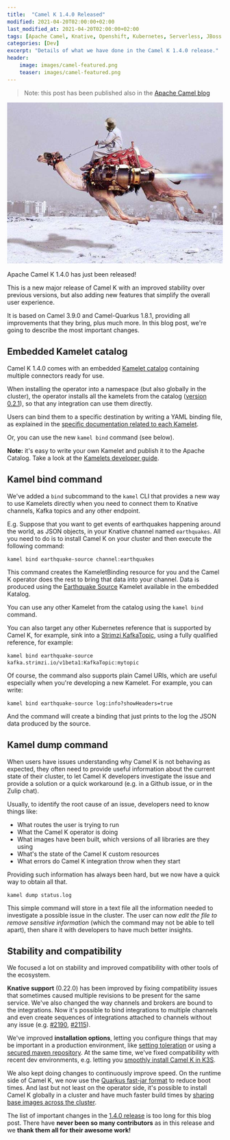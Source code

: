 ```yaml
---
title:  "Camel K 1.4.0 Released"
modified: 2021-04-20T02:00:00+02:00
last_modified_at: 2021-04-20T02:00:00+02:00
tags: [Apache Camel, Knative, Openshift, Kubernetes, Serverless, JBoss Fuse]
categories: [Dev]
excerpt: "Details of what we have done in the Camel K 1.4.0 release."
header:
    image: images/camel-featured.png
    teaser: images/camel-featured.png
---
```


> Note: this post has been published also in the [Apache Camel blog](https://camel.apache.org/blog/2021/04/camel-k-140-Whatsnew/)

![Camel K 1.4.0](/images/camel-featured.png)

Apache Camel K 1.4.0 has just been released!

This is a new major release of Camel K with an improved stability over previous versions, but also adding new features
that simplify the overall user experience.

It is based on Camel 3.9.0 and Camel-Quarkus 1.8.1, providing all improvements that they bring, plus much more. In this blog post, we're going to describe the most important changes.

## Embedded Kamelet catalog

Camel K 1.4.0 comes with an embedded [Kamelet catalog](https://camel.apache.org/camel-kamelets/latest/) containing multiple connectors ready for use.

When installing the operator into a namespace (but also globally in the cluster), the operator installs all the kamelets from the catalog ([version 0.2.1](https://github.com/apache/camel-kamelets/tree/v0.2.1)), so that any integration can use them directly.

Users can bind them to a specific destination by writing a YAML binding file, as explained in the [specific documentation related to each Kamelet](https://camel.apache.org/camel-kamelets/latest/aws-sqs-source.html#_knative_source).

Or, you can use the new `kamel bind` command (see below).

**Note:** it's easy to write your own Kamelet and publish it to the Apache Catalog. Take a look at the [Kamelets developer guide](https://camel.apache.org/camel-k/latest/kamelets/kamelets-dev.html).

## Kamel bind command

We've added a `bind` subcommand to the  `kamel` CLI that provides a new way to use Kamelets directly when you need to connect them to Knative channels, Kafka topics and any other endpoint.

E.g. Suppose that you want to get events of earthquakes happening around the world, as JSON objects, in your Knative channel named `earthquakes`. All you need to do is to install Camel K on your cluster and then execute the following command:

```
kamel bind earthquake-source channel:earthquakes
```

This command creates the KameletBinding resource for you and the Camel K operator does the rest to bring that data into your channel.
Data is produced using the [Earthquake Source](https://camel.apache.org/camel-kamelets/latest/earthquake-source.html) Kamelet available in the embedded Katalog.

You can use any other Kamelet from the catalog using the `kamel bind` command.

You can also target any other Kubernetes reference that is supported by Camel K, for example, sink into a [Strimzi KafkaTopic](https://strimzi.io/), using a fully qualified reference, for example:

```
kamel bind earthquake-source kafka.strimzi.io/v1beta1:KafkaTopic:mytopic
```

Of course, the command also supports plain Camel URIs, which are useful especially when you're developing a new Kamelet. For example, you can write:

```
kamel bind earthquake-source log:info?showHeaders=true
```

And the command will create a binding that just prints to the log the JSON data produced by the source.

## Kamel dump command

When users have issues understanding why Camel K is not behaving as expected, they often need to provide useful information 
about the current state of their cluster, to let Camel K developers investigate the issue and provide a solution or a quick workaround (e.g. in a Github issue, or in the Zulip chat).

Usually, to identify the root cause of an issue, developers need to know things like:

- What routes the user is trying to run
- What the Camel K operator is doing
- What images have been built, which versions of all libraries are they using
- What's the state of the Camel K custom resources
- What errors do Camel K integration throw when they start

Providing such information has always been hard, but we now have a quick way to obtain all that.

```
kamel dump status.log
```

This simple command will store in a text file all the information needed to investigate a possible issue in the cluster.
The user can now *edit the file to remove sensitive information* (which the command may not be able to tell apart), then 
share it with developers to have much better insights.

## Stability and compatibility

We focused a lot on stability and improved compatibility with other tools of the ecosystem.

**Knative support** (0.22.0) has been improved by fixing compatibility issues that sometimes caused multiple revisions
to be present for the same service. We've also changed the way channels and brokers are bound to the integrations. Now it's possible
to bind integrations to multiple channels and even create sequences of integrations attached to channels without any issue (e.g. [#2190](https://github.com/apache/camel-k/pull/2190), [#2115](https://github.com/apache/camel-k/pull/2115)).

We've improved **installation options**, letting you configure things that may be important in a production environment, like [setting toleration](https://github.com/apache/camel-k/pull/2114) or using a [secured maven repository](https://github.com/apache/camel-k/pull/2180).
At the same time, we've fixed compatibility with recent dev environments, e.g. letting you [smoothly install Camel K in K3S](https://camel.apache.org/camel-k/latest/installation/registry/k3s.html).

We also kept doing changes to continuously improve speed. On the runtime side of Camel K, we now use the [Quarkus fast-jar format](https://github.com/apache/camel-k/pull/1931) to reduce boot times. And last but not least on the operator side, it's possible to install Camel K globally in a cluster and have much faster build times by [sharing base images across the cluster](https://github.com/apache/camel-k/pull/2058).

The list of important changes in the [1.4.0 release](https://github.com/apache/camel-k/releases/tag/v1.4.0) is too long for this blog post. There have **never been so many contributors** as in this release and we **thank them all for their awesome work!**
